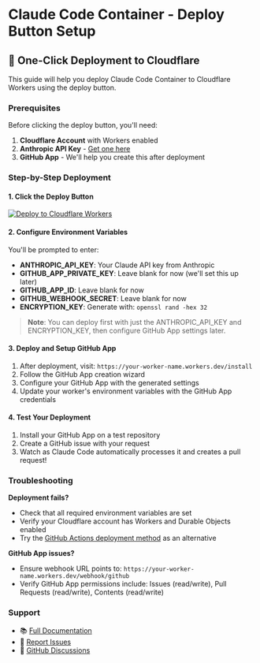# Claude Code Container - Deploy Button Setup

## 🚀 One-Click Deployment to Cloudflare

This guide will help you deploy Claude Code Container to Cloudflare Workers using the deploy button.

### Prerequisites

Before clicking the deploy button, you'll need:

1. **Cloudflare Account** with Workers enabled
2. **Anthropic API Key** - [Get one here](https://console.anthropic.com/)
3. **GitHub App** - We'll help you create this after deployment

### Step-by-Step Deployment

#### 1. Click the Deploy Button

[![Deploy to Cloudflare Workers](https://deploy.workers.cloudflare.com/button)](https://deploy.workers.cloudflare.com/?url=https://github.com/DefikitTeam/claude-code-container)

#### 2. Configure Environment Variables

You'll be prompted to enter:

- **ANTHROPIC_API_KEY**: Your Claude API key from Anthropic
- **GITHUB_APP_PRIVATE_KEY**: Leave blank for now (we'll set this up later)
- **GITHUB_APP_ID**: Leave blank for now  
- **GITHUB_WEBHOOK_SECRET**: Leave blank for now
- **ENCRYPTION_KEY**: Generate with: `openssl rand -hex 32`

> **Note**: You can deploy first with just the ANTHROPIC_API_KEY and ENCRYPTION_KEY, then configure GitHub App settings later.

#### 3. Deploy and Setup GitHub App

1. After deployment, visit: `https://your-worker-name.workers.dev/install`
2. Follow the GitHub App creation wizard
3. Configure your GitHub App with the generated settings
4. Update your worker's environment variables with the GitHub App credentials

#### 4. Test Your Deployment

1. Install your GitHub App on a test repository
2. Create a GitHub issue with your request
3. Watch as Claude Code automatically processes it and creates a pull request!

### Troubleshooting

**Deployment fails?**
- Check that all required environment variables are set
- Verify your Cloudflare account has Workers and Durable Objects enabled
- Try the [GitHub Actions deployment method](../README.md#github-actions-deployment) as an alternative

**GitHub App issues?**
- Ensure webhook URL points to: `https://your-worker-name.workers.dev/webhook/github`
- Verify GitHub App permissions include: Issues (read/write), Pull Requests (read/write), Contents (read/write)

### Support

- 📚 [Full Documentation](../README.md)
- 🐛 [Report Issues](https://github.com/DefikitTeam/claude-code-container/issues)
- 💬 [GitHub Discussions](https://github.com/DefikitTeam/claude-code-container/discussions)
